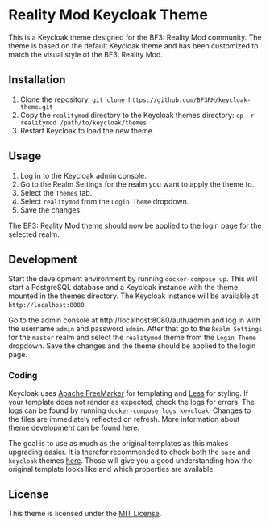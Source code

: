 # Reality Mod Keycloak Theme

This is a Keycloak theme designed for the BF3: Reality Mod community. The theme is based on the default Keycloak theme and has been customized to match the visual style of the BF3: Reality Mod.

## Installation

1. Clone the repository: `git clone https://github.com/BF3RM/keycloak-theme.git`
2. Copy the `realitymod` directory to the Keycloak themes directory: `cp -r realitymod /path/to/keycloak/themes`
3. Restart Keycloak to load the new theme.

## Usage

1. Log in to the Keycloak admin console.
2. Go to the Realm Settings for the realm you want to apply the theme to.
3. Select the `Themes` tab.
4. Select `realitymod` from the `Login Theme` dropdown.
5. Save the changes.

The BF3: Reality Mod theme should now be applied to the login page for the selected realm.

## Development

Start the development environment by running `docker-compose up`. This will start a PostgreSQL database and a Keycloak instance with the theme mounted in the themes directory. The Keycloak instance will be available at `http://localhost:8080`.

Go to the admin console at http://localhost:8080/auth/admin and log in with the username `admin` and password `admin`. After that go to the `Realm Settings` for the `master` realm and select the `realitymod` theme from the `Login Theme` dropdown. Save the changes and the theme should be applied to the login page.

### Coding

Keycloak uses [Apache FreeMarker](https://freemarker.apache.org/) for templating and [Less](http://lesscss.org/) for styling. If your template does not render as expected, check the logs for errors. The logs can be found by running `docker-compose logs keycloak`. Changes to the files are immediately reflected on refresh. More information about theme development can be found [here](https://www.keycloak.org/docs/latest/server_development/#creating-a-theme).

The goal is to use as much as the original templates as this makes upgrading easier. It is therefor recommended to check both the `base` and `keycloak` themes [here](https://github.com/keycloak/keycloak/tree/main/themes/src/main/resources/theme). Those will give you a good understanding how the original template looks like and which properties are available.

## License

This theme is licensed under the [MIT License](LICENSE).
